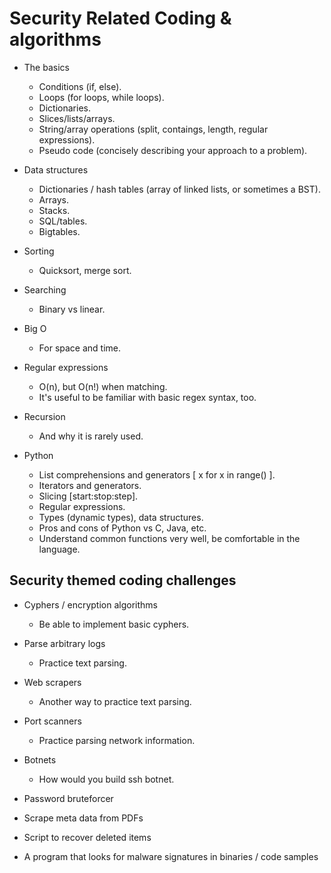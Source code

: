 # Security Related Coding & algorithms

- The basics
  - Conditions (if, else).
  - Loops (for loops, while loops).
  - Dictionaries.
  - Slices/lists/arrays.
  - String/array operations (split, contaings, length, regular expressions).
  - Pseudo code (concisely describing your approach to a problem).

- Data structures
  - Dictionaries / hash tables (array of linked lists, or sometimes a BST).
  - Arrays.
  - Stacks.
  - SQL/tables. 
  - Bigtables.

- Sorting
  - Quicksort, merge sort.

- Searching 
  - Binary vs linear.

- Big O 
  - For space and time.

- Regular expressions
  - O(n), but O(n!) when matching.
  - It's useful to be familiar with basic regex syntax, too.

- Recursion 
  - And why it is rarely used.

- Python
  - List comprehensions and generators [ x for x in range() ].
  - Iterators and generators.
  - Slicing [start:stop:step].
  - Regular expressions.
  - Types (dynamic types), data structures.
  - Pros and cons of Python vs C, Java, etc.
  - Understand common functions very well, be comfortable in the language.

## Security themed coding challenges

- Cyphers / encryption algorithms 
  - Be able to implement basic cyphers.

- Parse arbitrary logs 
  - Practice text parsing.

- Web scrapers 
  - Another way to practice text parsing.

- Port scanners 
  - Practice parsing network information.

- Botnets
  - How would you build ssh botnet.

- Password bruteforcer
- Scrape meta data from PDFs 
- Script to recover deleted items
- A program that looks for malware signatures in binaries / code samples
